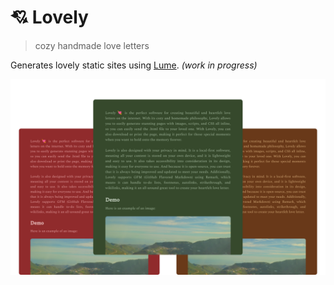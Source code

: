 # 💘 Lovely

> cozy handmade love letters

Generates lovely static sites using [Lume](https://lume.land/).
*(work in progress)*

![](.github/lovelyBackground.png)
